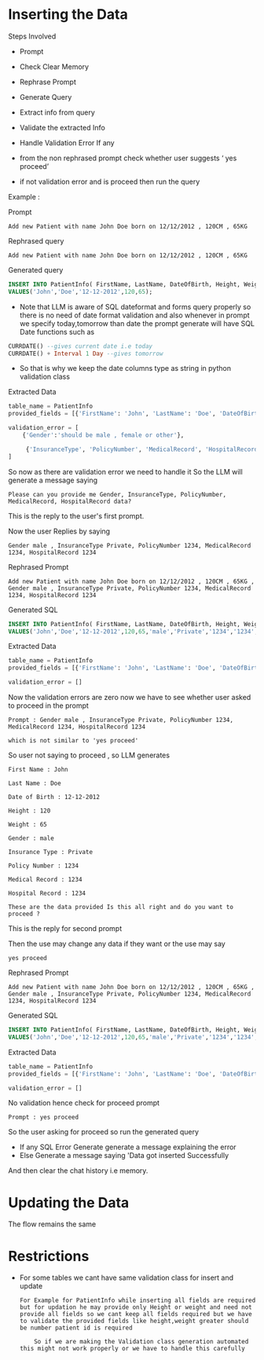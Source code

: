 # Inserting the Data

Steps Involved

- Prompt

- Check Clear Memory
- Rephrase Prompt
- Generate Query
- Extract info from query
- Validate the extracted Info
- Handle Validation Error If any
- from the non rephrased prompt check whether user suggests ‘ yes proceed’
- if not validation error and is proceed then run the query

Example :

Prompt

```
Add new Patient with name John Doe born on 12/12/2012 , 120CM , 65KG
```

Rephrased query

```
Add new Patient with name John Doe born on 12/12/2012 , 120CM , 65KG
```

Generated query

```sql
INSERT INTO PatientInfo( FirstName, LastName, DateOfBirth, Height, Weight)
VALUES('John','Doe','12-12-2012',120,65);
```

- Note that LLM is aware of SQL dateformat and forms query properly so there is no need of date format validation and also whenever in prompt we specify today,tomorrow than date the prompt generate will have SQL Date functions such as

```sql
CURRDATE() --gives current date i.e today
CURRDATE() + Interval 1 Day --gives tomorrow
```

- So that is why we keep the date columns type as string in python validation class

Extracted Data

```python
table_name = PatientInfo
provided_fields = [{'FirstName': 'John', 'LastName': 'Doe', 'DateOfBirth': '12-12-2012', 'Height': '120', 'Weight': '65'}]

validation_error = [
    {'Gender':'should be male , female or other'},

     {'InsuranceType', 'PolicyNumber', 'MedicalRecord', 'HospitalRecord' : 'required'}
]
```

So now as there are validation error we need to handle it
So the LLM will generate a message saying

```
Please can you provide me Gender, InsuranceType, PolicyNumber, MedicalRecord, HospitalRecord data?
```

This is the reply to the user's first prompt.

Now the user Replies by saying

```
Gender male , InsuranceType Private, PolicyNumber 1234, MedicalRecord 1234, HospitalRecord 1234
```

Rephrased Prompt

```
Add new Patient with name John Doe born on 12/12/2012 , 120CM , 65KG , Gender male , InsuranceType Private, PolicyNumber 1234, MedicalRecord 1234, HospitalRecord 1234
```

Generated SQL

```sql
INSERT INTO PatientInfo( FirstName, LastName, DateOfBirth, Height, Weight, Gender, InsuranceType, PolicyNumber, MedicalRecord, HospitalRecord)
VALUES('John','Doe','12-12-2012',120,65,'male','Private','1234','1234','1234');
```

Extracted Data

```python
table_name = PatientInfo
provided_fields = [{'FirstName': 'John', 'LastName': 'Doe', 'DateOfBirth': '12-12-2012', 'Height': '120', 'Weight': '65'},{'Gender': 'male', 'InsuranceType': 'Private', 'PolicyNumber': '1234', 'MedicalRecord': '1234', 'HospitalRecord': '1234'}]

validation_error = []
```

Now the validation errors are zero now we have to see whether user asked to proceed in the prompt

```
Prompt : Gender male , InsuranceType Private, PolicyNumber 1234, MedicalRecord 1234, HospitalRecord 1234

which is not similar to 'yes proceed'
```

So user not saying to proceed , so LLM generates

```
First Name : John

Last Name : Doe

Date of Birth : 12-12-2012

Height : 120

Weight : 65

Gender : male

Insurance Type : Private

Policy Number : 1234

Medical Record : 1234

Hospital Record : 1234

These are the data provided Is this all right and do you want to proceed ?

```

This is the reply for second prompt

Then the use may change any data if they want or the use may say

```
yes proceed
```

Rephrased Prompt

```
Add new Patient with name John Doe born on 12/12/2012 , 120CM , 65KG , Gender male , InsuranceType Private, PolicyNumber 1234, MedicalRecord 1234, HospitalRecord 1234
```

Generated SQL

```sql
INSERT INTO PatientInfo( FirstName, LastName, DateOfBirth, Height, Weight, Gender, InsuranceType, PolicyNumber, MedicalRecord, HospitalRecord)
VALUES('John','Doe','12-12-2012',120,65,'male','Private','1234','1234','1234');
```

Extracted Data

```python
table_name = PatientInfo
provided_fields = [{'FirstName': 'John', 'LastName': 'Doe', 'DateOfBirth': '12-12-2012', 'Height': '120', 'Weight': '65'},{'Gender': 'male', 'InsuranceType': 'Private', 'PolicyNumber': '1234', 'MedicalRecord': '1234', 'HospitalRecord': '1234'}]

validation_error = []
```

No validation hence check for proceed prompt

```
Prompt : yes proceed
```

So the user asking for proceed so run the generated query

- If any SQL Error Generate generate a message explaining the error
- Else Generate a message saying 'Data got inserted Successfully

And then clear the chat history i.e memory.

# Updating the Data

The flow remains the same

# Restrictions

- For some tables we cant have same validation class for insert and update

      For Example for PatientInfo while inserting all fields are required but for updation he may provide only Height or weight and need not provide all fields so we cant keep all fields required but we have to validate the provided fields like height,weight greater should be number patient id is required

  ```
      So if we are making the Validation class generation automated this might not work properly or we have to handle this carefully
  ```
